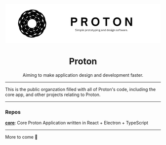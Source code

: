 <img src="https://github.com/ProtonDesigner/.github/blob/main/profile/Proton%20banner.png?raw=true"/>
<h1 align="center">Proton</h1>
<p align="center">Aiming to make application design and development faster.</p>

---

This is the public organzation filled with all of Proton's code, including the core app, and other projects relating to Proton.

---

### Repos
[**core**](https://github.com/ProtonDesigner/core): Core Proton Application written in React + Electron + TypeScript

---
More to come :eyes:

<!--

**Here are some ideas to get you started:**

🙋‍♀️ A short introduction - what is your organization all about?
🌈 Contribution guidelines - how can the community get involved?
👩‍💻 Useful resources - where can the community find your docs? Is there anything else the community should know?
🍿 Fun facts - what does your team eat for breakfast?
🧙 Remember, you can do mighty things with the power of [Markdown](https://docs.github.com/github/writing-on-github/getting-started-with-writing-and-formatting-on-github/basic-writing-and-formatting-syntax)
-->
